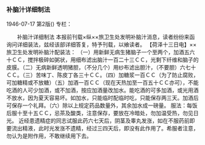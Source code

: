 ### 补脑汁详细制法

1946-07-17
第2版()
专栏：

　　补脑汁详细制法
    本报前刊载×纵××旅卫生处发明补脑汁消息，读者纷纷来函询问详细装法，兹经该部详细答复，特予刊载，以飨读者。
    【荷泽十三日电】××旅卫生处发明补脑汁配装法：
    （一）用新鲜无病生猪脑子一个至两个，加酒五六十ＣＣ，搅拌极碎如粥状，用细布滤出脑汁一百二十三ＣＣ，光剩下纤维和脑子的皮膜。（二）无病新鲜透明猪胆，（不分几个）用纱布滤出胆汁，（不要胆）六七十ＣＣ。（三）苦味丁、陈皮丁各三十ＣＣ。（四）加糖浆一百ＣＣ（为了防止腐败，可加糖精或不放糖）（五）加酒一百ＣＣ（现在天热加至一百五十ＣＣ亦可），不能吃酒的人可少加酒，或不加酒，按应加酒量改加水。能吃酒的可多加酒，或光用酒不放水，因为夏天容易坏。如加水，只能临时配临时吃，只能保存两三天。加酒后可保存一个礼拜。（六）除以上规定药品数量外，其余加水成一磅量。
    服法：每饭后服十至十五ＣＣ，忌茶及酸类，注意保存，要放在冷暗处，勿加温受热，勿见日光。
    近经患遗精症的同志试服此药六七天后，阴茎及睾丸发涨，如在不服药前即要流出精液，此时光发涨不遗精，经过三四天后，即没有此作用了。希服者注意，勿认为是附作用，不敢继续用下去。
